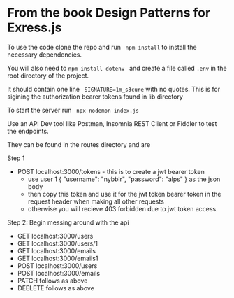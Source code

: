 # **From the book Design Patterns for Exress.js**

To use the code clone the repo and run
` npm install` to install the necessary dependencies.

You will also need to `npm install dotenv ` and create a file called `.env` in the root directory of the project.

It should contain one line ` SIGNATURE=1m_s3cure` with no quotes. This is for sigining the authorization bearer tokens found in lib directory

To start the server run ` npx nodemon index.js`

Use an API Dev tool like Postman, Insomnia REST Client or Fiddler to test the endpoints.

They can be found in the routes directory and are

Step 1

- POST localhost:3000/tokens - this is to create a jwt bearer token
  - use user 1 { "username": "nybblr", "password": "alps" } as the json body
  - then copy this token and use it for the jwt token bearer token in the request header when making all other requests
  - otherwise you will recieve 403 forbidden due to jwt token access.

Step 2: Begin messing around with the api

- GET localhost:3000/users
- GET localhost:3000/users/1
- GET localhost:3000/emails
- GET localhost:3000/emails1
- POST localhost:3000/users
- POST localhost:3000/emails
- PATCH follows as above
- DEELETE follows as above
